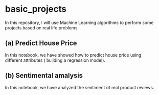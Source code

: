 # basic_projects
In this repository, I will use Machine Learning algorithms to perform some projects based on real life problems.
## (a) Predict House Price 
In this notebook, we have showed how to predict house price using different attributes ( building a regression model).
## (b) Sentimental amalysis
In this notebook, we have analyzed the sentiment of real product reviews.
